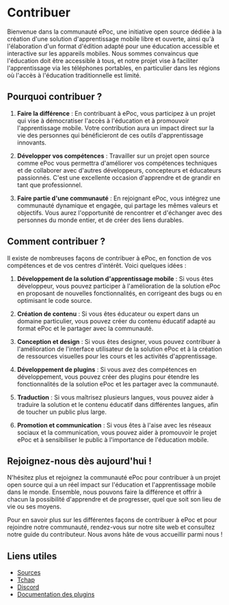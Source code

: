 # Contribuer

Bienvenue dans la communauté ePoc, une initiative open source dédiée à la création d'une solution d'apprentissage mobile libre et ouverte, ainsi qu'à l'élaboration d'un format d'édition adapté pour une éducation accessible et interactive sur les appareils mobiles. Nous sommes convaincus que l'éducation doit être accessible à tous, et notre projet vise à faciliter l'apprentissage via les téléphones portables, en particulier dans les régions où l'accès à l'éducation traditionnelle est limité.

## Pourquoi contribuer ?

1. **Faire la différence** : En contribuant à ePoc, vous participez à un projet qui vise à démocratiser l'accès à l'éducation et à promouvoir l'apprentissage mobile. Votre contribution aura un impact direct sur la vie des personnes qui bénéficieront de ces outils d'apprentissage innovants.

2. **Développer vos compétences** : Travailler sur un projet open source comme ePoc vous permettra d'améliorer vos compétences techniques et de collaborer avec d'autres développeurs, concepteurs et éducateurs passionnés. C'est une excellente occasion d'apprendre et de grandir en tant que professionnel.

3. **Faire partie d'une communauté** : En rejoignant ePoc, vous intégrez une communauté dynamique et engagée, qui partage les mêmes valeurs et objectifs. Vous aurez l'opportunité de rencontrer et d'échanger avec des personnes du monde entier, et de créer des liens durables.

## Comment contribuer ?

Il existe de nombreuses façons de contribuer à ePoc, en fonction de vos compétences et de vos centres d'intérêt. Voici quelques idées :

1. **Développement de la solution d'apprentissage mobile** : Si vous êtes développeur, vous pouvez participer à l'amélioration de la solution ePoc en proposant de nouvelles fonctionnalités, en corrigeant des bugs ou en optimisant le code source.

2. **Création de contenu** : Si vous êtes éducateur ou expert dans un domaine particulier, vous pouvez créer du contenu éducatif adapté au format ePoc et le partager avec la communauté.

3. **Conception et design** : Si vous êtes designer, vous pouvez contribuer à l'amélioration de l'interface utilisateur de la solution ePoc et à la création de ressources visuelles pour les cours et les activités d'apprentissage.

4. **Développement de plugins** : Si vous avez des compétences en développement, vous pouvez créer des plugins pour étendre les fonctionnalités de la solution ePoc et les partager avec la communauté.

5. **Traduction** : Si vous maîtrisez plusieurs langues, vous pouvez aider à traduire la solution et le contenu éducatif dans différentes langues, afin de toucher un public plus large.

6. **Promotion et communication** : Si vous êtes à l'aise avec les réseaux sociaux et la communication, vous pouvez aider à promouvoir le projet ePoc et à sensibiliser le public à l'importance de l'éducation mobile.

## Rejoignez-nous dès aujourd'hui !

N'hésitez plus et rejoignez la communauté ePoc pour contribuer à un projet open source qui a un réel impact sur l'éducation et l'apprentissage mobile dans le monde. Ensemble, nous pouvons faire la différence et offrir à chacun la possibilité d'apprendre et de progresser, quel que soit son lieu de vie ou ses moyens.

Pour en savoir plus sur les différentes façons de contribuer à ePoc et pour rejoindre notre communauté, rendez-vous sur notre site web et consultez notre guide du contributeur. Nous avons hâte de vous accueillir parmi nous !

## Liens utiles

- [Sources](https://gitlab.inria.fr/learninglab/epoc/)
- [Tchap](https://www.tchap.gouv.fr/#/room/#epoc:agent.education.tchap.gouv.fr)
- [Discord](https://discord.gg/xzSVeuPEtH)
- [Documentation des plugins](plugins.md)
